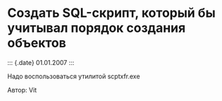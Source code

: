 Создать SQL-скрипт, который бы учитывал порядок создания объектов
=================================================================

::: {.date}
01.01.2007
:::

Надо воспользоваться утилитой scptxfr.exe

Автор: Vit
